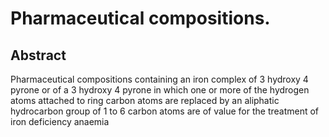# Pharmaceutical compositions.

## Abstract
Pharmaceutical compositions containing an iron complex of 3 hydroxy 4 pyrone or of a 3 hydroxy 4 pyrone in which one or more of the hydrogen atoms attached to ring carbon atoms are replaced by an aliphatic hydrocarbon group of 1 to 6 carbon atoms are of value for the treatment of iron deficiency anaemia